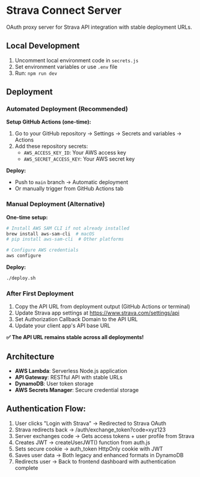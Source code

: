 # Strava Connect Server

OAuth proxy server for Strava API integration with stable deployment URLs.

## Local Development

1. Uncomment local environment code in `secrets.js`
2. Set environment variables or use `.env` file
3. Run: `npm run dev`

## Deployment

### Automated Deployment (Recommended)

**Setup GitHub Actions (one-time):**

1. Go to your GitHub repository → Settings → Secrets and variables → Actions
2. Add these repository secrets:
   - `AWS_ACCESS_KEY_ID`: Your AWS access key
   - `AWS_SECRET_ACCESS_KEY`: Your AWS secret key

**Deploy:**

- Push to `main` branch → Automatic deployment
- Or manually trigger from GitHub Actions tab

### Manual Deployment (Alternative)

**One-time setup:**

```bash
# Install AWS SAM CLI if not already installed
brew install aws-sam-cli  # macOS
# pip install aws-sam-cli  # Other platforms

# Configure AWS credentials
aws configure
```

**Deploy:**

```bash
./deploy.sh
```

### After First Deployment

1. Copy the API URL from deployment output (GitHub Actions or terminal)
2. Update Strava app settings at https://www.strava.com/settings/api
3. Set Authorization Callback Domain to the API URL
4. Update your client app's API base URL

**✅ The API URL remains stable across all deployments!**

## Architecture

- **AWS Lambda**: Serverless Node.js application
- **API Gateway**: RESTful API with stable URLs
- **DynamoDB**: User token storage
- **AWS Secrets Manager**: Secure credential storage

## Authentication Flow:

1. User clicks "Login with Strava" → Redirected to Strava OAuth
2. Strava redirects back → /auth/exchange_token?code=xyz123
3. Server exchanges code → Gets access tokens + user profile from Strava
4. Creates JWT → createUserJWT() function from auth.js
5. Sets secure cookie → auth_token HttpOnly cookie with JWT
6. Saves user data → Both legacy and enhanced formats in DynamoDB
7. Redirects user → Back to frontend dashboard with authentication complete
